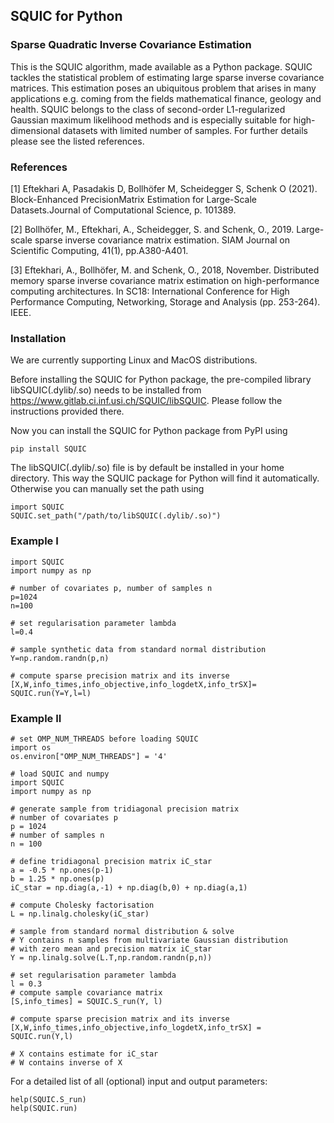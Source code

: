 ## SQUIC for Python
### Sparse Quadratic Inverse Covariance Estimation
This is the SQUIC algorithm, made available as a Python package. 
SQUIC tackles the statistical problem of estimating large sparse 
inverse covariance matrices. This estimation poses an ubiquitous 
problem that arises in many applications e.g. coming from the 
fields mathematical finance, geology and health. 
SQUIC belongs to the class of second-order L1-regularized 
Gaussian maximum likelihood methods and is especially suitable 
for high-dimensional datasets with limited number of samples. 
For further details please see the listed references.

### References

[1] Eftekhari A, Pasadakis D, Bollhöfer M, Scheidegger S, Schenk O (2021). Block-Enhanced PrecisionMatrix Estimation for Large-Scale Datasets.Journal of Computational Science, p. 101389.

[2] Bollhöfer, M., Eftekhari, A., Scheidegger, S. and Schenk, O., 2019. Large-scale sparse inverse covariance matrix estimation. SIAM Journal on Scientific Computing, 41(1), pp.A380-A401.

[3] Eftekhari, A., Bollhöfer, M. and Schenk, O., 2018, November. Distributed memory sparse inverse covariance matrix estimation on high-performance computing architectures. In SC18: International Conference for High Performance Computing, Networking, Storage and Analysis (pp. 253-264). IEEE.

### Installation

We are currently supporting Linux and MacOS distributions.

Before installing the SQUIC for Python package, the pre-compiled library 
libSQUIC(.dylib/.so) needs to be installed from https://www.gitlab.ci.inf.usi.ch/SQUIC/libSQUIC. Please follow the instructions provided there.

Now you can install the SQUIC for Python package from PyPI using 

```angular2
pip install SQUIC
```

The libSQUIC(.dylib/.so) file is by default be installed in your home directory. 
This way the SQUIC package for Python will find it automatically. Otherwise you can manually 
set the path using

```angular2
import SQUIC
SQUIC.set_path("/path/to/libSQUIC(.dylib/.so)")
```

### Example I 

```angular2
import SQUIC 
import numpy as np

# number of covariates p, number of samples n
p=1024
n=100

# set regularisation parameter lambda
l=0.4

# sample synthetic data from standard normal distribution 
Y=np.random.randn(p,n)

# compute sparse precision matrix and its inverse
[X,W,info_times,info_objective,info_logdetX,info_trSX]= SQUIC.run(Y=Y,l=l)
```

### Example II

```angular2
# set OMP_NUM_THREADS before loading SQUIC
import os
os.environ["OMP_NUM_THREADS"] = '4'

# load SQUIC and numpy
import SQUIC 
import numpy as np

# generate sample from tridiagonal precision matrix
# number of covariates p
p = 1024
# number of samples n
n = 100

# define tridiagonal precision matrix iC_star
a = -0.5 * np.ones(p-1)
b = 1.25 * np.ones(p)
iC_star = np.diag(a,-1) + np.diag(b,0) + np.diag(a,1)

# compute Cholesky factorisation
L = np.linalg.cholesky(iC_star)

# sample from standard normal distribution & solve
# Y contains n samples from multivariate Gaussian distribution
# with zero mean and precision matrix iC_star
Y = np.linalg.solve(L.T,np.random.randn(p,n))

# set regularisation parameter lambda
l = 0.3
# compute sample covariance matrix
[S,info_times] = SQUIC.S_run(Y, l)

# compute sparse precision matrix and its inverse
[X,W,info_times,info_objective,info_logdetX,info_trSX] = SQUIC.run(Y,l)

# X contains estimate for iC_star
# W contains inverse of X
```

For a detailed list of all (optional) input and output parameters: 

```angular2
help(SQUIC.S_run)
help(SQUIC.run)
```
